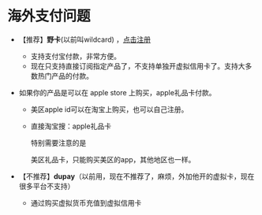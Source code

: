 # 海外支付问题


* 【推荐】**野卡**(以前叫wildcard) ，[点击注册](https://yeka.ai/i/KVVVBHV0)
  * 支持支付宝付款，非常方便。
  * 现在只支持直接订阅指定产品了，不支持单独开虚拟信用卡了。支持大多数热门产品的付款。
  
* 如果你的产品是可以在 apple store 上购买，apple礼品卡付款。
  * 美区apple id可以在淘宝上购买，也可以自己注册。
  * 直接淘宝搜：apple礼品卡
    <div class="warning">
    特别需要注意的是

    美区礼品卡，只能购买美区的app，其他地区也一样。
    </div>

* 【不推荐】**dupay**（以前用，现在不推荐了，麻烦，外加他开的虚拟卡，现在很多平台不支持）
  * 通过购买虚拟货币充值到虚拟信用卡